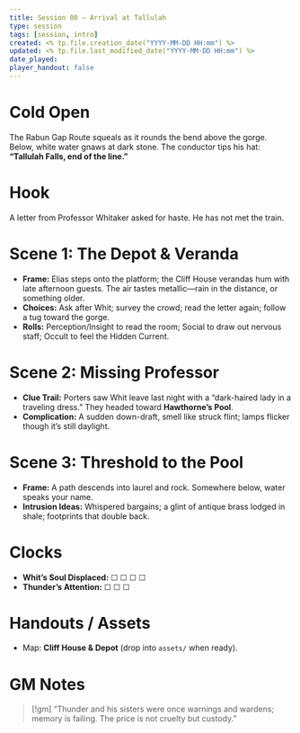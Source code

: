 ```yaml
---
title: Session 00 — Arrival at Tallulah
type: session
tags: [session, intro]
created: <% tp.file.creation_date("YYYY-MM-DD HH:mm") %>
updated: <% tp.file.last_modified_date("YYYY-MM-DD HH:mm") %>
date_played: 
player_handout: false
---
```


# Cold Open
The Rabun Gap Route squeals as it rounds the bend above the gorge. Below, white water gnaws at dark stone. The conductor tips his hat: **“Tallulah Falls, end of the line.”**

# Hook
A letter from Professor Whitaker asked for haste. He has not met the train.

# Scene 1: The Depot & Veranda
- **Frame:** Elias steps onto the platform; the Cliff House verandas hum with late afternoon guests. The air tastes metallic—rain in the distance, or something older.
- **Choices:** Ask after Whit; survey the crowd; read the letter again; follow a tug toward the gorge.
- **Rolls:** Perception/Insight to read the room; Social to draw out nervous staff; Occult to feel the Hidden Current.

# Scene 2: Missing Professor
- **Clue Trail:** Porters saw Whit leave last night with a “dark-haired lady in a traveling dress.” They headed toward **Hawthorne’s Pool**.
- **Complication:** A sudden down-draft, smell like struck flint; lamps flicker though it’s still daylight.

# Scene 3: Threshold to the Pool
- **Frame:** A path descends into laurel and rock. Somewhere below, water speaks your name.
- **Intrusion Ideas:** Whispered bargains; a glint of antique brass lodged in shale; footprints that double back.

# Clocks
- **Whit’s Soul Displaced:** ☐ ☐ ☐ ☐
- **Thunder’s Attention:** ☐ ☐ ☐

# Handouts / Assets
- Map: **Cliff House & Depot** (drop into `assets/` when ready).

# GM Notes
> [!gm]
> “Thunder and his sisters were once warnings and wardens; memory is failing. The price is not cruelty but custody.”